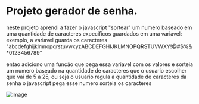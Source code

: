 # Projeto gerador de senha.

neste projeto aprendi a fazer o javascript "sortear" um numero baseado em uma quantidade de caracteres expecificos guardados em uma variavel: exemplo, a variavel guarda os caracteres "abcdefghijklmnopqrstuvwxyzABCDEFGHIJKLMNOPQRSTUVWXY!@#$%&*0123456789"

entao adiciono uma função que pega essa variavel com os valores e sorteia um numero baseado na quantidade de caracteres que o usuario escolher que vai de 5 a 25, ou seja o usuario regula a quantidade de caracteres da senha o javascript pega esse numero sorteia os caracteres 


![image](https://github.com/Moon-Day/gerador-de-senhas.github.io/assets/97771245/44ceafa0-c03c-49cb-8a65-b1f34c21c8e1)
